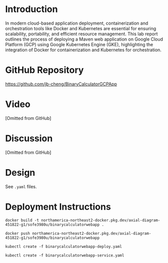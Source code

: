 # Introduction
In modern cloud-based application deployment, containerization and orchestration tools like Docker and Kubernetes are essential for ensuring scalability, portability, and efficient resource management. This lab report outlines the process of deploying a Maven web application on Google Cloud Platform (GCP) using Google Kubernetes Engine (GKE), highlighting the integration of Docker for containerization and Kubernetes for orchestration. 

# GitHub Repository
https://github.com/jb-cheng/BinaryCalculatorGCPApp

# Video
[Omitted from GitHub]

# Discussion
[Omitted from GitHub]


# Design

See `.yaml` files.


# Deployment Instructions
`docker build -t northamerica-northeast2-docker.pkg.dev/axial-diagram-451822-g1/sofe3980u/binarycalculatorwebapp .`

`docker push northamerica-northeast2-docker.pkg.dev/axial-diagram-451822-g1/sofe3980u/binarycalculatorwebapp`

`kubectl create -f binarycalculatorwebapp-deploy.yaml`

`kubectl create -f binarycalculatorwebapp-service.yaml`